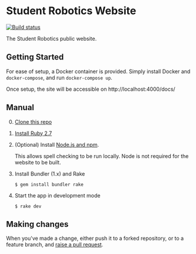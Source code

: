 # Student Robotics Website

[![Build status][build-badge]][build-page]

The Student Robotics public website.

## Getting Started

For ease of setup, a Docker container is provided. Simply install Docker and `docker-compose`, and run `docker-compose up`.

Once setup, the site will be accessible on http://localhost:4000/docs/

## Manual

0. [Clone this repo][clone-repo]

1. [Install Ruby 2.7][install-ruby]

2. (Optional) Install [Node.js and npm][install-node].

    This allows spell checking to be run locally.
    Node is not required for the website to be built.

3. Install Bundler (1.x) and Rake

    ```
    $ gem install bundler rake
    ```

4. Start the app in development mode

    ```shell
    $ rake dev
    ```

## Making changes

When you've made a change, either push it to a forked repository, or to a
feature branch, and [raise a pull request][raise-a-pr].

[build-badge]: https://circleci.com/gh/srobo/website/tree/master.png?style=shield
[build-page]: https://circleci.com/gh/srobo/website/tree/master
[clone-repo]: https://docs.github.com/en/repositories/creating-and-managing-repositories/cloning-a-repository
[install-ruby]: https://www.ruby-lang.org/en/documentation/installation/
[install-node]: https://docs.npmjs.com/downloading-and-installing-node-js-and-npm
[raise-a-pr]: https://github.com/srobo/website/pull/new/gh-pages
[circle-ci]: https://circleci.com/gh/srobo/website

